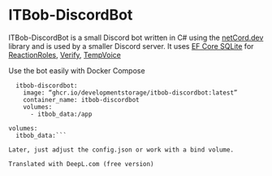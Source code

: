 # ITBob-DiscordBot

ITBob-DiscordBot is a small Discord bot written in C# using the [netCord.dev](netCord.dev) library and is used by a smaller Discord server.
It uses [EF Core SQLite](https://learn.microsoft.com/de-de/ef/core/) for [ReactionRoles](https://github.com/DevelopmentStorage/ITBob-DiscordBot/tree/master/ITBob-DiscordBot/Features/ReactionRoles), [Verify](https://github.com/DevelopmentStorage/ITBob-DiscordBot/tree/master/ITBob-DiscordBot/Features/Verify), [TempVoice](https://github.com/DevelopmentStorage/ITBob-DiscordBot/tree/master/ITBob-DiscordBot/Features/TempVoice)

Use the bot easily with Docker Compose 
```services:
  itbob-discordbot:
    image: “ghcr.io/developmentstorage/itbob-discordbot:latest”
    container_name: itbob-discordbot
    volumes:
      - itbob_data:/app

volumes:
  itbob_data:```

Later, just adjust the config.json or work with a bind volume.

Translated with DeepL.com (free version)
